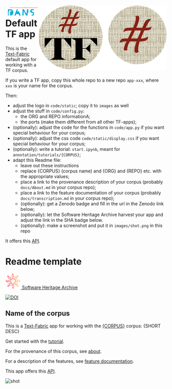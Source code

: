 <div>
<img src="images/logo.png" align="right" width="200"/>
<img src="images/tf.png" align="right" width="200"/>
<img src="images/dans.png" align="right" width="100"/>
</div>

# Default TF app

This is the
[Text-Fabric](https://githubv.com/annotation/text-fabric)
default app for working with a TF corpus.

If you write a TF app, copy this whole repo to a new repo `app-xxx`,
where `xxx` is your name for the corpus.

Then:

*   adjust the logo in `code/static`; copy it to `images` as well
*   adjust the stuff in `code/config.py`:
    *   the ORG and REPO informationA;
    *   the ports (make them different from all other TF-apps);
*   (optionally): adjust the code for the functions in `code/app.py` if you want special behaviour for your corpus;
*   (optionally): adjust the css code `code/static/display.css` if you want special behaviour for your corpus;
*   (optionally): write a tutorial: `start.ipynb`, meant for `annotation/tutorials/{CORPUS}`;
*   adapt this Readme file:
    *   leave out these instructions
    *   replace {CORPUS} (corpus name) and {ORG} and {REPO} etc. with the appropriate values;
    *   place a link to the provenance description of your corpus (probably `docs/About.md` in your corpus repo);
    *   place a link to the feature documentation of your corpus (probably `docs/transcription.md` in your corpus repo);
    *   (optionally): get a Zenodo badge and fill in the url in the Zenodo link below;
    *   (optionally): let the Software Heritage Archive harvest your app and adjust the link in the SHA badge below.
    *   (optionally): make a screenshot and put it in `images/shot.png` in this repo

It offers this [API](https://annotation.github.io/text-fabric/Api/App/).

# Readme template

[![sha](sha.png) Software Heritage Archive](https://archive.softwareheritage.org/browse/origin/https://github.com/annotation/app-default/)

[![DOI](https://zenodo.org/badge/nnn.svg)](https://zenodo.org/badge/latestdoi/nnn)

## Name of the corpus

This is a
[Text-Fabric](https://githubv.com/annotation/text-fabric) app
for working with the
[{CORPUS}](https://github.com/{ORG}/{REPO}) corpus: {SHORT DESC}

Get started with the
[tutorial](https://nbviewer.jupyter.org/github/annotation/tutorials/blob/master/{CORPUS}/start.ipynb).

For the provenance of this corpus, see
[about](https://github.com/{ORG}/{REPO}/blob/master/docs/about.md).

For a description of the features, see
[feature documentation](https://github.com/{ORG}/{REPO}/blob/master/docs/transcription.md).

This app offers this [API](https://annotation.github.io/text-fabric/Api/App/).

![shot](images/shot.png)

